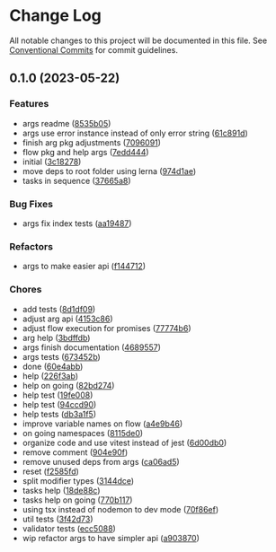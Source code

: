# Change Log

All notable changes to this project will be documented in this file.
See [Conventional Commits](https://conventionalcommits.org) for commit guidelines.

## 0.1.0 (2023-05-22)

### Features

- args readme ([8535b05](https://github.com/rondymesquita/shell/commit/8535b05b4a272bff9827462c4277cb542a115861))
- args use error instance instead of only error string ([61c891d](https://github.com/rondymesquita/shell/commit/61c891dd8d6eea6a561fe66f8e5ef74fcd284491))
- finish arg pkg adjustments ([7096091](https://github.com/rondymesquita/shell/commit/7096091e549bdfda75fd83043e9fb254c3d0473b))
- flow pkg and help args ([7edd444](https://github.com/rondymesquita/shell/commit/7edd444b52db00024f6fe9c2869d64f6f507c164))
- initial ([3c18278](https://github.com/rondymesquita/shell/commit/3c1827858fc740a89c80b991e5166a262a0b21c2))
- move deps to root folder using lerna ([974d1ae](https://github.com/rondymesquita/shell/commit/974d1ae444afef95827b18ac6eadd061412b0481))
- tasks in sequence ([37665a8](https://github.com/rondymesquita/shell/commit/37665a847ab601dc90f72cfad91a9ad52be38278))

### Bug Fixes

- args fix index tests ([aa19487](https://github.com/rondymesquita/shell/commit/aa194870d0cbdc47a9efd93ab4376e43cc60bc80))

### Refactors

- args to make easier api ([f144712](https://github.com/rondymesquita/shell/commit/f144712c928913c72d847ebf5d161ef14b1db3cc))

### Chores

- add tests ([8d1df09](https://github.com/rondymesquita/shell/commit/8d1df098eedf15944012c138309b75e1e94bd849))
- adjust arg api ([4153c86](https://github.com/rondymesquita/shell/commit/4153c86a8c0446ecc5a2c93d6153c7cd19607cdb))
- adjust flow execution for promises ([77774b6](https://github.com/rondymesquita/shell/commit/77774b69749c2b153b88571db39b81172cebc89c))
- arg help ([3bdffdb](https://github.com/rondymesquita/shell/commit/3bdffdb4a07193b0cc8530b972c58a011a29fa84))
- args finish documentation ([4689557](https://github.com/rondymesquita/shell/commit/4689557b1084bc04bb41391d079148020196b355))
- args tests ([673452b](https://github.com/rondymesquita/shell/commit/673452ba4baf9c04203dc3e01247706491d46ff7))
- done ([60e4abb](https://github.com/rondymesquita/shell/commit/60e4abb36c50586cc2bddb0d4c44861bff913cfd))
- help ([226f3ab](https://github.com/rondymesquita/shell/commit/226f3abf8c16c68e96418cd6f0f9a8a4b3e0b3d4))
- help on going ([82bd274](https://github.com/rondymesquita/shell/commit/82bd274611e6772e256dc289c68c8caad5f1ddb1))
- help test ([19fe008](https://github.com/rondymesquita/shell/commit/19fe0085020e28aa5866ca2d747471d8a1c11904))
- help test ([94ccd90](https://github.com/rondymesquita/shell/commit/94ccd9001f89ccb60095f39d0b0118651a26f326))
- help tests ([db3a1f5](https://github.com/rondymesquita/shell/commit/db3a1f56f0cbb1a2be364a07f6c0e166479cc642))
- improve variable names on flow ([a4e9b46](https://github.com/rondymesquita/shell/commit/a4e9b46b1fe81389ee068d2697db349eb07db2fa))
- on going namespaces ([8115de0](https://github.com/rondymesquita/shell/commit/8115de073ce5683d6382e4647a55e44fbedd8534))
- organize code and use vitest instead of jest ([6d00db0](https://github.com/rondymesquita/shell/commit/6d00db0edb9dda46e0d7657f26371855b1c77b0c))
- remove comment ([904e90f](https://github.com/rondymesquita/shell/commit/904e90f449d630100cee93b3c1d8e8382c3a2796))
- remove unused deps from args ([ca06ad5](https://github.com/rondymesquita/shell/commit/ca06ad5a4ed7f4520625222d8183a21de4c4b6e2))
- reset ([f2585fd](https://github.com/rondymesquita/shell/commit/f2585fd4dd23c6e6c457e87d50f2594f52dfd259))
- split modifier types ([3144dce](https://github.com/rondymesquita/shell/commit/3144dce96cb249122fe8086b51247cdc3f193d54))
- tasks help ([18de88c](https://github.com/rondymesquita/shell/commit/18de88cd2278b85b0ddf4e6ff530b88998fba763))
- tasks help on going ([770b117](https://github.com/rondymesquita/shell/commit/770b1170495d120319d99cde0ad151d71b5d9dd8))
- using tsx instead of nodemon to dev mode ([70f86ef](https://github.com/rondymesquita/shell/commit/70f86ef723d25730dcb89a17818704b72d57fdb1))
- util tests ([3f42d73](https://github.com/rondymesquita/shell/commit/3f42d73cbf3a2123e13ed12e09f8107d1f452895))
- validator tests ([ecc5088](https://github.com/rondymesquita/shell/commit/ecc5088f9d83498cf5ca670c5ba05d6fb087d769))
- wip refactor args to have simpler api ([a903870](https://github.com/rondymesquita/shell/commit/a9038702f8488184317a2e9515c2be3b8b549e64))
